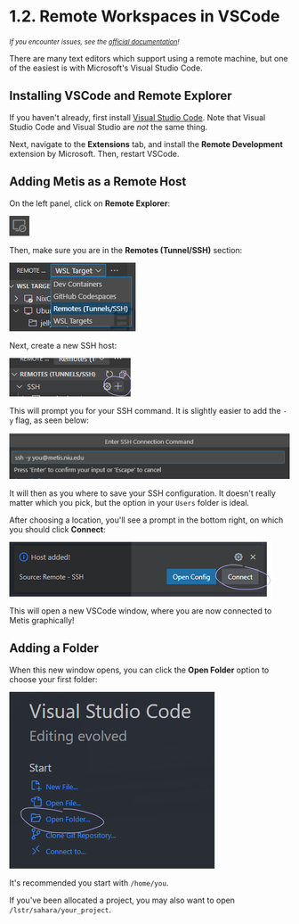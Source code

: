 # 1.2. Remote Workspaces in VSCode

<small>*If you encounter issues, see the [official documentation](https://code.visualstudio.com/docs/remote/ssh)!*</small>

There are many text editors which support using a remote machine, but one of the easiest is with Microsoft's Visual Studio Code.

## Installing VSCode and Remote Explorer
If you haven't already, first install [Visual Studio Code](https://code.visualstudio.com/). Note that Visual Studio Code and Visual Studio are *not* the same thing.

Next, navigate to the **Extensions** tab, and install the **Remote Development** extension by Microsoft. Then, restart VSCode.

## Adding Metis as a Remote Host

On the left panel, click on **Remote Explorer**:

![Remote Explorer Icon](images/vscode_icon.png)

Then, make sure you are in the **Remotes (Tunnel/SSH)** section:

![Remote Explorer Sections](images/remote_explorer_options.png)

Next, create a new SSH host:

![Creating a New SSH Host](images/create_remote.png)

This will prompt you for your SSH command. It is slightly easier to add the `-y` flag, as seen below:

![Example SSH Command](images/adding_command.png)

It will then as you where to save your SSH configuration. It doesn't really matter which you pick, but the option in your `Users` folder is ideal.

After choosing a location, you'll see a prompt in the bottom right, on which you should click **Connect**:

![Click Connect](images/click_connect.png)

This will open a new VSCode window, where you are now connected to Metis graphically!

## Adding a Folder

When this new window opens, you can click the **Open Folder** option to choose your first folder:

![Opening a New Folder](images/open_new_folder.png)

It's recommended you start with `/home/you`.

If you've been allocated a project, you may also want to open `/lstr/sahara/your_project`.